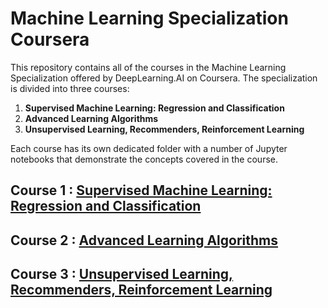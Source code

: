 # Machine Learning Specialization Coursera
This repository contains all of the courses in the Machine Learning Specialization offered by DeepLearning.AI on Coursera. The specialization is divided into three courses:
1. **Supervised Machine Learning: Regression and Classification**
2. **Advanced Learning Algorithms**
3. **Unsupervised Learning, Recommenders, Reinforcement Learning**

Each course has its own dedicated folder with a number of Jupyter notebooks that demonstrate the concepts covered in the course.

## Course 1 : [Supervised Machine Learning: Regression and Classification ](https://www.coursera.org/learn/machine-learning?specialization=machine-learning-introduction)


## Course 2 : [Advanced Learning Algorithms](https://www.coursera.org/learn/advanced-learning-algorithms?specialization=machine-learning-introduction)







## Course 3 : [Unsupervised Learning, Recommenders, Reinforcement Learning](https://www.coursera.org/learn/unsupervised-learning-recommenders-reinforcement-learning?specialization=machine-learning-introduction)
  
